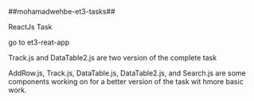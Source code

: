 ##mohamadwehbe-et3-tasks##

ReactJs Task

go to et3-reat-app

Track.js and DataTable2.js are two version of the complete task

AddRow.js, Track.js, DataTable.js, DataTable2.js, and Search.js are some components working on for a better version of the task wit hmore basic work.
